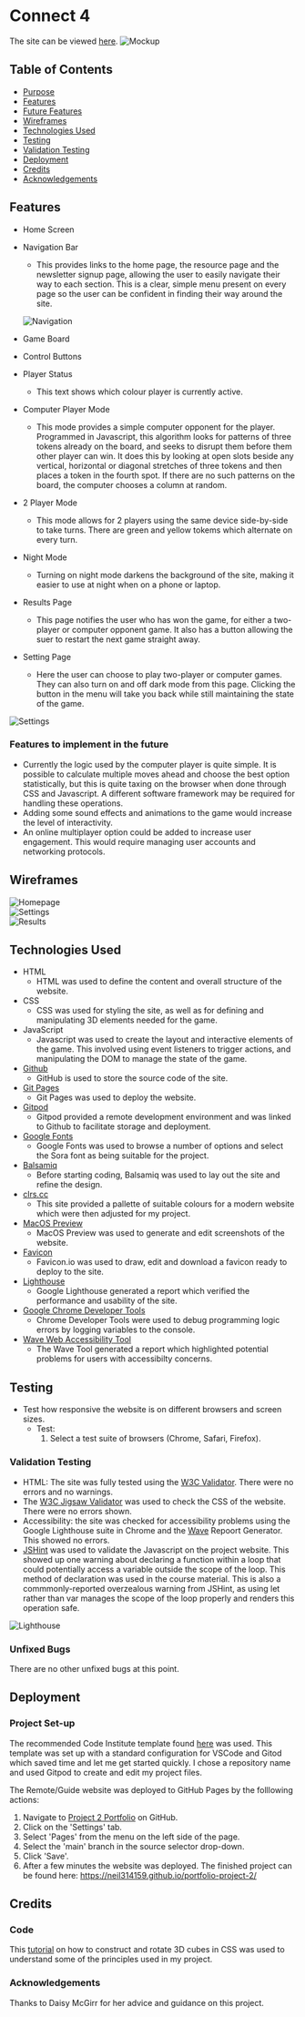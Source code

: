# Connect 4

The site can be viewed [here](https://neil314159.github.io/portfolio-project-2/).
![Mockup](https://github.com/neil314159/portfolio-project-2/blob/main/docs/screenshot.png) <br>

## Table of Contents
* [Purpose](#Purpose)
* [Features](#Features)
* [Future Features](#features-to-implement-in-the-future)
* [Wireframes](#wireframes)
* [Technologies Used](#Technologies-Used)
* [Testing](#Testing)
* [Validation Testing](#validation-testing)
* [Deployment](#deployment)
* [Credits](#credits)
* [Acknowledgements](#acknowledgements)

## Features

* Home Screen

* Navigation Bar 
    * This provides links to the home page, the resource page and the newsletter signup page, allowing the user to easily navigate their way to each section. This is a clear, simple menu present on every page so the user can be confident in finding their way around the site.

    ![Navigation](docs/nav.png)

* Game Board

* Control Buttons

* Player Status
	* This text shows which colour player is currently active.

* Computer Player Mode
	* This mode provides a simple computer opponent for the player. Programmed in Javascript, this algorithm looks for patterns of three tokens already on the board, and seeks to disrupt them before them other player can win. It does this by looking at open slots beside any vertical, horizontal or diagonal stretches of three tokens and then places a token in the fourth spot. If there are no such patterns on the board, the computer chooses a column at random.


* 2 Player Mode
    * This mode allows for 2 players using the same device side-by-side to take turns. There are green and yellow tokems which alternate on every turn. 

* Night Mode
    * Turning on night mode darkens the background of the site, making it easier to use at night when on a phone or laptop.

* Results Page
    * This page notifies the user who has won the game, for either a two-player or computer opponent game. It also has a button allowing the suer to restart the next game straight away.

* Setting Page
    * Here the user can choose to play two-player or computer games. They can also turn on and off dark mode from this page. Clicking the button in the menu will take you back while still maintaining the state of the game.

 ![Settings](docs/settingspage.png)

### Features to implement in the future
* Currently the logic used by the computer player is quite simple. It is possible to calculate multiple moves ahead and choose the best option statistically, but this is quite taxing on the browser when done through CSS and Javascript. A different software framework may be required for handling these operations.
* Adding some sound effects and animations to the game would increase the level of interactivity.
* An online multiplayer option could be added to increase user engagement. This would require managing user accounts and networking protocols.

## Wireframes
![Homepage](docs/homepage.png)<br>
![Settings](docs/settings.png)<br>
![Results](docs/results.png)<br>

## Technologies Used

* HTML 
    * HTML was used to define the content and overall structure of the website.
* CSS 
    * CSS was used for styling the site, as well as for defining and manipulating 3D elements needed for the game.
* JavaScript
    * Javascript was used to create the layout and interactive elements of the game. This involved using event listeners to trigger actions, and manipulating the DOM to manage the state of the game.
* [Github](https://github.com) 
    * GitHub is used to store the source code of the site.
* [Git Pages](https://pages.github.com)
    * Git Pages was used to deploy the website.
* [Gitpod](https://gitpod.io) 
    * Gitpod provided a remote development environment and was linked to Github to facilitate storage and deployment.
* [Google Fonts](https://fonts.google.com/)
	* Google Fonts was used to browse a number of options and select the Sora font as being suitable for the project.
* [Balsamiq](https://balsamiq.com/wireframes/)
	* Before starting coding, Balsamiq was used to lay out the site and refine the design.
* [clrs.cc](https://clrs.cc)
    * This site provided a pallette of suitable colours for a modern website which were then adjusted for my project.
* [MacOS Preview](https://support.apple.com/guide/preview/welcome/mac)
    * MacOS Preview was used to generate and edit screenshots of the website.
* [Favicon](https://favicon.io/) 
    * Favicon.io was used to draw, edit and download a favicon ready to deploy to the site.
* [Lighthouse](https://developers.google.com/web/tools/lighthouse#devtools) 
    * Google Lighthouse generated a report which verified the performance and usability of the site. 
* [Google Chrome Developer Tools](https://developers.google.com/web/tools/chrome-devtools) 
    * Chrome Developer Tools were used to debug programming logic errors by logging variables to the console.
* [Wave Web Accessibility Tool](https://wave.webaim.org) 
    * The Wave Tool generated a report which highlighted potential problems for users with accessibilty concerns.

## Testing


* Test how responsive the website is on different browsers and screen sizes.
    * Test:
        1. Select a test suite of browsers (Chrome, Safari, Firefox).

### Validation Testing

* HTML: The site was fully tested using the [W3C Validator](https://validator.w3.org/nu/?doc=https%3A%2F%2Fneil314159.github.io%2Fportfolio-project-2%2F). There were no errors and no warnings.
* The [W3C Jigsaw Validator](jigsaw.w3.org) was used to check the CSS of the website. There were no errors shown.
* Accessibility: the site was checked for accessibility problems using the Google Lighthouse suite in Chrome and the [Wave](https://wave.webaim.org/report#/https://neil314159.github.io/portfolio-project-2/index.html) Repoort Generator. This showed no errors.
* [JSHint](https://jshint.com/) was used to validate the Javascript on the project website. This showed up one warning about declaring a function within a loop that could potentially access a variable outside the scope of the loop. This method of declaration was used in the course material. This is also a commmonly-reported overzealous warning from JSHint, as using let rather than var manages the scope of the loop properly and renders this operation safe.

![Lighthouse](https://github.com/neil314159/portfolio-project-2/blob/main/docs/lighthouse.png)

### Unfixed Bugs

There are no other unfixed bugs at this point.


## Deployment

### Project Set-up
The recommended Code Institute template found [here](https://github.com/Code-Institute-Org/gitpod-full-template) was used. This template was set up with a standard configuration for VSCode and Gitod which saved time and let me get started quickly. I chose a repository name and used Gitpod to create and edit my project files.

The Remote/Guide website was deployed to GitHub Pages by the folllowing actions:
1. Navigate to [Project 2 Portfolio](https://github.com/neil314159/portfolio-project-2) on GitHub.
1. Click on the 'Settings' tab.
1. Select 'Pages' from the menu on the left side of the page. 
1. Select the 'main' branch in the source selector drop-down.
1. Click 'Save'.
1. After a few minutes the website was deployed. The finished project can be found here: https://neil314159.github.io/portfolio-project-2/


## Credits

### Code

This [tutorial](https://3dtransforms.desandro.com/cube) on how to construct and rotate 3D cubes in CSS was used to understand some of the principles used in my project.

### Acknowledgements
Thanks to Daisy McGirr for her advice and guidance on this project.